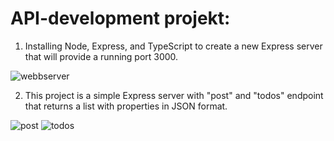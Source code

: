 # API-development projekt:

1) Installing Node, Express, and TypeScript to create a new Express server that will provide a running port 3000.

![webbserver](https://github.com/user-attachments/assets/cdf13952-fab2-49bf-b39a-b35583388177)

2) This project is a simple Express server with "post" and "todos" endpoint that returns a list with properties in JSON format.

![post](https://github.com/user-attachments/assets/ebc16e93-3dd1-4b87-a948-82eb7878fcb4)
![todos](https://github.com/user-attachments/assets/63d923cf-8b06-46a9-a656-f4426bc38f9a)
